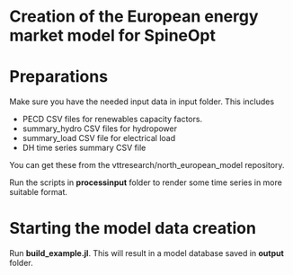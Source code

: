 Creation of the European energy market model for SpineOpt
===

# Preparations

Make sure you have the needed input data in input folder. This includes

* PECD CSV files for renewables capacity factors.
* summary_hydro CSV files for hydropower
* summary_load CSV file for electrical load
* DH time series summary CSV file

You can get these from the vttresearch/north_european_model repository.

Run the scripts in **processinput** folder to render some time series in more suitable format.

# Starting the model data creation

Run **build_example.jl**. This will result in a model database saved in **output** folder.
